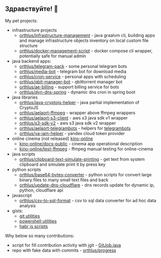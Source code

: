 ## Здравствуйте! 👋

My pet projects:
- infrastructure projects
  - [orthlus/infrastructure-management](https://github.com/orthlus/infrastructure-management) - java graalvm cli, building apps and manage infrastructure objects inventory on local custom file structure
  - [orthlus/docker-management-script](https://github.com/orthlus/docker-management-script) - docker compose cli wrapper, potentially safe for manual admin
- java backend apps:
  - [orthlus/telegram-pack](https://github.com/orthlus/telegram-pack) - some personal telegram bots
  - [orthlus/media-bot](https://github.com/orthlus/media-bot) - telegram bot for download media
  - [orthlus/cron-service](https://github.com/orthlus/cron-service) - personal apps with scheduling
  - [orthlus/qbit-manager-bot](https://github.com/orthlus/qbit-manager-bot) - qbittorrent manager bot
  - [orthlus/ae-billing](https://github.com/orthlus/ae-billing) - support billing service for bots
  - [orthlus/dyn-dns-spring](https://github.com/orthlus/dyn-dns-spring) - dynamic dns cron in spring boot
- java libraries
  - [orthlus/java-cryptojs-helper](https://github.com/orthlus/java-cryptojs-helper) - java partial implementation of CryptoJS
  - [orthlus/aelaort-ffmpeg](https://github.com/orthlus/aelaort-ffmpeg) - wrapper above ffmpeg wrappers
  - [orthlus/aelaort-s3-client](https://github.com/orthlus/aelaort-s3-client) - aws s3 java sdk v1 wrapper
  - [orthlus/s3-sdk-v2](https://github.com/orthlus/s3-sdk-v2) - aws s3 java sdk v2 wrapper
  - [orthlus/aelaort-telegrambots](https://github.com/orthlus/aelaort-telegrambots) - helpers for [telegrambots](https://github.com/rubenlagus/TelegramBots)
  - [orthlus/ya-iam-helper](https://github.com/orthlus/ya-iam-helper) - yandex cloud token provider
- online cinema (not released) [kino-online](https://github.com/kino-online)
  - [kino-online/docs-public](https://github.com/kino-online/docs-public) - cinema app operational description
  - [kino-online/test-ffmpeg](https://github.com/kino-online/test-ffmpeg) - ffmpeg manual testing for online-cinema
- java scripts
  - [orthlus/clipboard-text-simulate-printing](https://github.com/orthlus/clipboard-text-simulate-printing) - get text from system clipboard and simulate print it by press key
- python scripts
  - [orthlus/base64-bytes-converter](https://github.com/orthlus/base64-bytes-converter) - python scripts for convert large binary files to many small text files and back
  - [orthlus/update-dns-cloudflare](https://github.com/orthlus/update-dns-cloudflare) - dns records update for dynamic ip, python, cloudflare api
- javascript
  - [orthlus/csv-to-sql-format](https://github.com/orthlus/csv-to-sql-format) - csv to sql data converter for ad hoc data analysis
- gists:
  - [git utilities](https://gist.github.com/orthlus/7e8212be5c16484dab9d0aea5e210a02)
  - [powershell utilities](https://gist.github.com/orthlus/728e8de8d75b4abcd12506fb69bc0448)
  - [habr js scripts](https://gist.github.com/orthlus/3b1ffe27656abfa09629aa672b112c5f)


Why below so many contributions:
- script for fill contribution activity with jgit - [GitJob.java](https://github.com/orthlus/cron-service/blob/master/src/main/java/main/rest/GitJob.java)
- repo with fake data with commits - [orthlus/progress](https://github.com/orthlus/progress)
